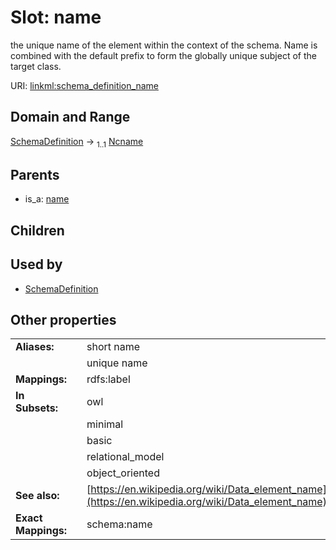 
# Slot: name


the unique name of the element within the context of the schema.  Name is combined with the default prefix to form the globally unique subject of the target class.

URI: [linkml:schema_definition_name](https://w3id.org/linkml/schema_definition_name)


## Domain and Range

[SchemaDefinition](SchemaDefinition.md) &#8594;  <sub>1..1</sub> [Ncname](Ncname.md)

## Parents

 *  is_a: [name](name.md)

## Children


## Used by

 * [SchemaDefinition](SchemaDefinition.md)

## Other properties

|  |  |  |
| --- | --- | --- |
| **Aliases:** | | short name |
|  | | unique name |
| **Mappings:** | | rdfs:label |
| **In Subsets:** | | owl |
|  | | minimal |
|  | | basic |
|  | | relational_model |
|  | | object_oriented |
| **See also:** | | [https://en.wikipedia.org/wiki/Data_element_name](https://en.wikipedia.org/wiki/Data_element_name) |
| **Exact Mappings:** | | schema:name |

